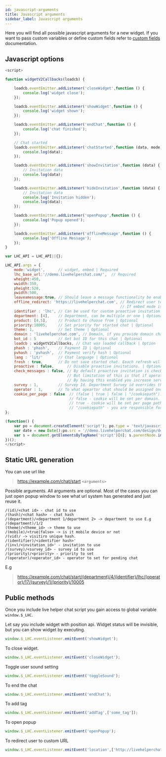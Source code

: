 ```yaml
---
id: javascript-arguments
title: Javascript arguments
sidebar_label: Javascript arguments
---
```


Here you will find all possible javascript arguments for a new widget. If you want to pass custom variables or define custom fields refer to [custom fields](custom-fields-and-prefill.md) documentation.
## Javascript options

```js
<script>

function widgetV2Callbacks(loadcb) {

    loadcb.eventEmitter.addListener('closeWidget',function () {
        console.log('widget close');
    });

    loadcb.eventEmitter.addListener('showWidget',function () {
        console.log('widget shown');
    });

    loadcb.eventEmitter.addListener('endChat',function () {
        console.log('chat finished');
    });

    // Chat started
    loadcb.eventEmitter.addListener('chatStarted',function (data, mode) {
        console.log(data);
    });

    loadcb.eventEmitter.addListener('showInvitation',function (data) {
        // Invitation data
        console.log(data);
    });

    loadcb.eventEmitter.addListener('hideInvitation',function (data) {
        // Invitation data
        console.log('Invitation hidden');
        console.log(data);
    });

    loadcb.eventEmitter.addListener('openPopup',function () {
        console.log('Popup opened');
    });

    loadcb.eventEmitter.addListener('offlineMessage',function () {
        console.log('Offline Message');
    });
}

var LHC_API = LHC_API||{};

LHC_API.args = {
    mode:'widget',      // widget, embed | Required
    lhc_base_url:'//demo.livehelperchat.com/',  // Required
    wheight:450,
    wwidth:350,
    pheight:520,
    pwidth:500,
    leaveamessage:true, // Should leave a message functionality be enabled or not | Optional
    offline_redirect: 'https://livehelperchat.com', // Redirect user to this page if chat is offline | Optional
                                                    // If embed mode is used and leave a message is disabled and offline_redirect is provided. Live Helper Chat will redirect customer to provided page.
    identifier : 'lhc', // Can be used for custom proactive invitation | Optional
    department: [4],    // Department, can be multiple or one | Optional
    product: [4,5],     // Product to choose from | Optional
    priority:10005,     // Set priority for started chat | Optional
    theme: 1,           // Set theme | Optional
    domain : 'livehelperchat.com', // Domain, if you provide domain chat will work including subdomains | Optional
    bot_id : 5          // Set bot ID for this chat | Optional
    loadcb : widgetV2Callbacks, // Chat was loaded callback | Option
    phash : 'phash',    // Payment ID | Optional
    pvhash : 'pvhash',  // Payment verify hash | Optional
    lang : 'lit/'       // Chat language | Optional
    fresh : true,       // Do not save started chat. Eeach refresh will result in a new chat | Optional
    proactive : false,      // Disable proactive invitations. | Optional
    check_messages : false, // By default proactive invitation is checked on page load and we determine is there any invitation pending based on present user state.
                            // But limitation of this is that if operator sends a message visitor seems this message only after page view.
                            // By having this enabled you increase server load but visitor won't need to reload page to see operator invitation message.
    survey : 1,         // Survey Id. Department Survey id overrides this value. | Optional
    operator : 1,       // To what opeartor chat should be assigned once it's started automaticaly. It's User ID | Optional
    cookie_per_page : false  // (false | true | false | "/cookiepath"). Default value - false
                             // false - cookie will be set per domain. Same chat will be available across all pages where script is embeded.
                             // true - cookie will be set per page path. Cookie path argument is not set. Usefull if you want to have different instances of chat per page.
                             // "/cookiepath" - you are responsible for setting cookie path. Usefull if you want to have same cookie under specific path main part.
};

(function() {
    var po = document.createElement('script'); po.type = 'text/javascript'; po.async = true;
    var date = new Date();po.src = '//demo.livehelperchat.com/design/defaulttheme/js/widgetv2/index.js?v2'+(""+date.getFullYear() + date.getMonth() + date.getDate());
    var s = document.getElementsByTagName('script')[0]; s.parentNode.insertBefore(po, s);
})();
</script>
```

## Static URL generation

You can use url like

> https://example.com/chat/start `<arguments>`

Possible arguments. All arguments are optional. Most of the cases you can just open popup window to see what url system has generated and just reuse it.

```
/(id)/<chat id> - chat id to use
/(hash)/<chat hash> - chat hash
/(department)/<department 1/department 2> -> department to use E.g /(department)/1/2
(theme)/<theme_id> -> theme to use 
/(mobile)/<true|false> -> is it mobile device or not
/(vid)/ -> visitiro unique hash.
/(identifier)/<identifier hash>'
/(inv)/<invitation_id>' - invitation to use
/(survey)/<survey_id> - survey id to use
/(priority)/<priority> - priority to set
/(operator)/<operator_id> - operator to set for pending chat
```

E.g 
> https://example.com/chat/start/(department)/4/(identifier)/lhc/(operator)/17/(survey)/1/(priority)/10005

## Public methods

Once you include live helper chat script you gain access to global variable `window.$_LHC`.

Let say you include widget with position api. Widget status will be invisible, but you can show widget by executing.
```js
window.$_LHC.eventListener.emitEvent('showWidget');
```

To close widget.
```js
window.$_LHC.eventListener.emitEvent('closeWidget');
```

Toggle user sound setting
```js
window.$_LHC.eventListener.emitEvent('toggleSound');
```

To end the chat
```js
window.$_LHC.eventListener.emitEvent('endChat');
```

To add tag
```js
window.$_LHC.eventListener.emitEvent('addTag',['some_tag']);
```

To open popup
```js
window.$_LHC.eventListener.emitEvent('openPopup');
```

To redirect user to custom URL
```js
window.$_LHC.eventListener.emitEvent('location',['http://livehelperchat.com']);
```


